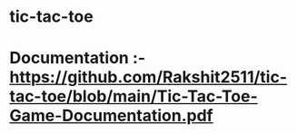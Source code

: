 # tic-tac-toe

# Documentation :- https://github.com/Rakshit2511/tic-tac-toe/blob/main/Tic-Tac-Toe-Game-Documentation.pdf
